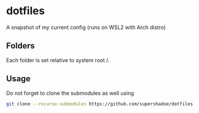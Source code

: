 # dotfiles
A snapshot of my current config (runs on WSL2 with Arch distro)

## Folders
Each folder is set relative to system root /.

## Usage
Do not forget to clone the submodules as well using

```bash
git clone --recurse-submodules https://github.com/supershadoe/dotfiles
```

